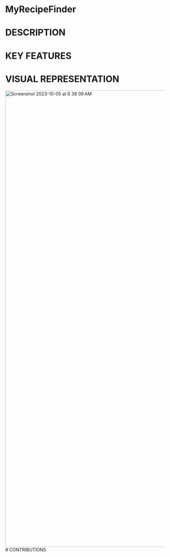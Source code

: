 # MyRecipeFinder
# DESCRIPTION
# KEY FEATURES
# VISUAL REPRESENTATION 
<img width="1440" alt="Screenshot 2023-10-05 at 6 38 09 AM" src="https://github.com/SylvieNdifor/MyRecipeFinder/assets/147012281/f4a3450f-befe-4142-9297-36932e03fc38">
# CONTRIBUTIONS
